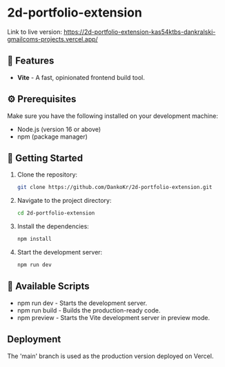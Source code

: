 # 2d-portfolio-extension

Link to live version: https://2d-portfolio-extension-kas54ktbs-dankralski-gmailcoms-projects.vercel.app/

## 🎉 Features

- **Vite** - A fast, opinionated frontend build tool.

## ⚙️ Prerequisites

Make sure you have the following installed on your development machine:

- Node.js (version 16 or above)
- npm (package manager)

## 🚀 Getting Started

1. Clone the repository:

   ```bash
   git clone https://github.com/DankoKr/2d-portfolio-extension.git
   ```

2. Navigate to the project directory:

   ```bash
   cd 2d-portfolio-extension
   ```

3. Install the dependencies:

   ```bash
   npm install
   ```

4. Start the development server:

   ```bash
   npm run dev
   ```

## 📜 Available Scripts

- npm run dev - Starts the development server.
- npm run build - Builds the production-ready code.
- npm preview - Starts the Vite development server in preview mode.

## Deployment

The 'main' branch is used as the production version deployed on Vercel.
